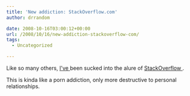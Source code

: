 ```yaml
---
title: 'New addiction: StackOverflow.com'
author: drrandom

date: 2008-10-16T03:00:12+00:00
url: /2008/10/16/new-addiction-stackoverflow-com/
tags:
  - Uncategorized

---
```

Like so many others, [I've ](1) been sucked into the alure of [StackOverflow ](2).

This is kinda like a porn addiction, only more destructive to personal relationships.

 [1]: http://stackoverflow.com/users/20504/ckramer
 [2]: http://www.stackoverflow.com